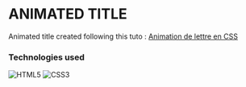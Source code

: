 # ANIMATED TITLE

Animated title created following this tuto : [Animation de lettre en CSS](https://youtu.be/4p8xTWzNvdo)

### Technologies used

![HTML5](https://img.shields.io/badge/html5-%23E34F26.svg?style=for-the-badge&logo=html5&logoColor=white)
![CSS3](https://img.shields.io/badge/css3-%231572B6.svg?style=for-the-badge&logo=css3&logoColor=white)